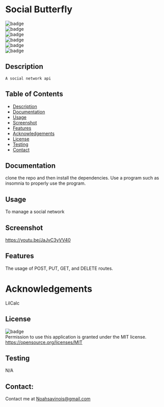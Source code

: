 # Social Butterfly
   ![badge](https://img.shields.io/github/languages/top/LilCalc/Social_Butterfly)
   <br> 
   ![badge](https://img.shields.io/github/languages/count/LilCalc/Social_Butterfly)
   <br>
   ![badge](https://img.shields.io/github/issues/LilCalc/Social_Butterfly)
   <br>
   ![badge](https://img.shields.io/github/issues-closed/LilCalc/Social_Butterfly)
   <br>
   ![badge](https://img.shields.io/github/last-commit/LilCalc/Social_Butterfly)
   <br>
   ![badge](https://img.shields.io/badge/license-MIT-important)
   
   ## Description
   
    A social network api

   ## Table of Contents
   - [Description](#description)
   - [Documentation](#documentation)
   - [Usage](#usage)
   - [Screenshot](#screenshot)
   - [Features](#features)
   - [Acknowledgements](#acknowledgements)
   - [License](#license)
   - [Testing](#testing)
   - [Contact](#contact)

   ## Documentation
   clone the repo and then install the dependencies. Use a program such as insomnia to properly use the program.
  
   ## Usage
   To manage a social network
   ## Screenshot
   https://youtu.be/JaJvC3yVV40
   ## Features
   The usage of POST, PUT, GET, and DELETE routes.
   
   # Acknowledgements
   LilCalc
     
   ## License
   ![badge](https://img.shields.io/badge/license-MIT-important)
   <br>
   Permission to use this application is granted under the MIT license. <https://opensource.org/licenses/MIT>
   ## Testing
   N/A

   ## Contact:
   Contact me at <a href="malito:Noahsavinois@gmail.com">Noahsavinois@gmail.com</a>
